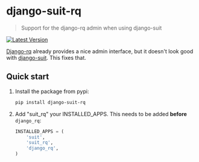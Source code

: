 # django-suit-rq

> Support for the django-rq admin when using django-suit

[![Latest Version](https://img.shields.io/pypi/v/django-suit-rq.svg?style=flat)](https://pypi.python.org/pypi/django-suit-rq/)

[Django-rq](https://github.com/ui/django-rq) already provides a nice admin interface, but it doesn't look good with [django-suit](http://djangosuit.com/). This fixes that.

## Quick start

1. Install the package from pypi:

    ```bash
    pip install django-suit-rq
    ```

2. Add "suit_rq" your INSTALLED_APPS. This needs to be added **before** `django_rq`:

    ```python
    INSTALLED_APPS = (
        'suit',
        'suit_rq',
        'django_rq',
    )
    ```
